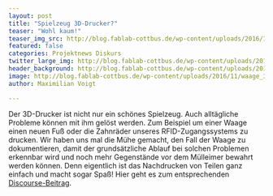 ```yaml
---
layout: post
title: "Spielzeug 3D-Drucker?"
teaser: "Wohl kaum!"
teaser_img_src: http://blog.fablab-cottbus.de/wp-content/uploads/2016/11/waage_3d.jpg
featured: false
categories: Projektnews Diskurs
twitter_large_img: http://blog.fablab-cottbus.de/wp-content/uploads/2016/11/waage_3d.jpg
header_background: http://blog.fablab-cottbus.de/wp-content/uploads/2016/11/waage_3d.jpg
image: http://blog.fablab-cottbus.de/wp-content/uploads/2016/11/waage_3d.jpg
author: Maximilian Voigt

---
```

Der 3D-Drucker ist nicht nur ein schönes Spielzeug. Auch alltägliche Probleme können mit ihm gelöst werden. 
Zum Beispiel um einer Waage einen neuen Fuß oder die Zahnräder unseres RFID-Zugangssystems zu drucken. Wir haben uns mal die Mühe
 gemacht, den Fall der Waage zu dokumentieren, damit der grundsätzliche Ablauf bei solchen Problemen erkennbar wird und 
noch mehr Gegenstände vor dem Mülleimer bewahrt werden können. Denn eigentlich ist das Nachdrucken von Teilen ganz
 einfach und macht sogar Spaß! 
Hier geht es zum entsprechenden <a href="https://community.fablab-cottbus.de/t/ueber-das-repaircafe-des-fablab-cottbus-e-v/62" target="_blank">Discourse-Beitrag</a>.
